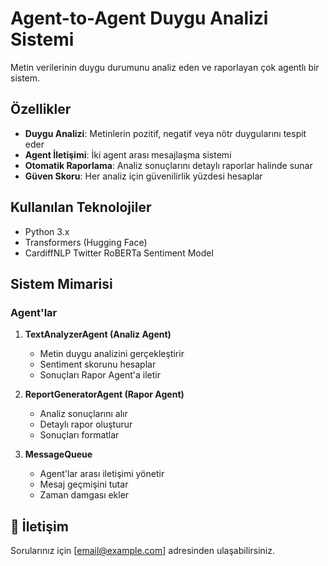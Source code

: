 # Agent-to-Agent Duygu Analizi Sistemi

Metin verilerinin duygu durumunu analiz eden ve raporlayan çok agentlı bir sistem.

##  Özellikler

- **Duygu Analizi**: Metinlerin pozitif, negatif veya nötr duygularını tespit eder
- **Agent İletişimi**: İki agent arası mesajlaşma sistemi
- **Otomatik Raporlama**: Analiz sonuçlarını detaylı raporlar halinde sunar
- **Güven Skoru**: Her analiz için güvenilirlik yüzdesi hesaplar

##  Kullanılan Teknolojiler

- Python 3.x
- Transformers (Hugging Face)
- CardiffNLP Twitter RoBERTa Sentiment Model

##  Sistem Mimarisi

### Agent'lar

1. **TextAnalyzerAgent (Analiz Agent)**
   - Metin duygu analizini gerçekleştirir
   - Sentiment skorunu hesaplar
   - Sonuçları Rapor Agent'a iletir

2. **ReportGeneratorAgent (Rapor Agent)**
   - Analiz sonuçlarını alır
   - Detaylı rapor oluşturur
   - Sonuçları formatlar

3. **MessageQueue**
   - Agent'lar arası iletişimi yönetir
   - Mesaj geçmişini tutar
   - Zaman damgası ekler




## 📧 İletişim

Sorularınız için [email@example.com] adresinden ulaşabilirsiniz.
